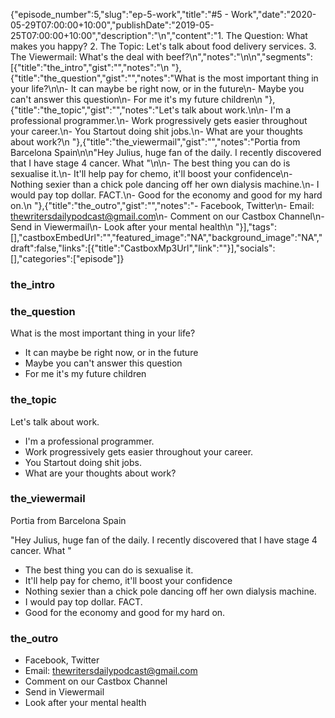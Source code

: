 {"episode_number":5,"slug":"ep-5-work","title":"#5 - Work","date":"2020-05-29T07:00:00+10:00","publishDate":"2019-05-25T07:00:00+10:00","description":"\n","content":"1. The Question: What makes you happy? 2. The Topic: Let's talk about food delivery services. 3. The Viewermail: What's the deal with beef?\n","notes":"\n\n","segments":[{"title":"the_intro","gist":"","notes":"\n      "},{"title":"the_question","gist":"","notes":"What is the most important thing in your life?\n\n- It can maybe be right now, or in the future\n- Maybe you can't answer this question\n- For me it's my future children\n      "},{"title":"the_topic","gist":"","notes":"Let's talk about work.\n\n- I'm a professional programmer.\n- Work progressively gets easier throughout your career.\n- You Startout doing shit jobs.\n- What are your thoughts about work?\n      "},{"title":"the_viewermail","gist":"","notes":"Portia from Barcelona Spain\n\n\"Hey Julius, huge fan of the daily. I recently discovered that I have stage 4 cancer. What \"\n\n- The best thing you can do is sexualise it.\n- It'll help pay for chemo, it'll boost your confidence\n- Nothing sexier than a chick pole dancing off her own dialysis machine.\n- I would pay top dollar. FACT.\n- Good for the economy and good for my hard on.\n      "},{"title":"the_outro","gist":"","notes":"- Facebook, Twitter\n- Email: thewritersdailypodcast@gmail.com\n- Comment on our Castbox Channel\n- Send in Viewermail\n- Look after your mental health\n      "}],"tags":[],"castboxEmbedUrl":"","featured_image":"NA","background_image":"NA","draft":false,"links":[{"title":"CastboxMp3Url","link":""}],"socials":[],"categories":["episode"]}

### the_intro


      
### the_question

What is the most important thing in your life?

- It can maybe be right now, or in the future
- Maybe you can't answer this question
- For me it's my future children
      
### the_topic

Let's talk about work.

- I'm a professional programmer.
- Work progressively gets easier throughout your career.
- You Startout doing shit jobs.
- What are your thoughts about work?
      
### the_viewermail

Portia from Barcelona Spain

"Hey Julius, huge fan of the daily. I recently discovered that I have stage 4 cancer. What "

- The best thing you can do is sexualise it.
- It'll help pay for chemo, it'll boost your confidence
- Nothing sexier than a chick pole dancing off her own dialysis machine.
- I would pay top dollar. FACT.
- Good for the economy and good for my hard on.
      
### the_outro

- Facebook, Twitter
- Email: thewritersdailypodcast@gmail.com
- Comment on our Castbox Channel
- Send in Viewermail
- Look after your mental health
      
